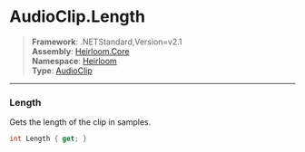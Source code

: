 # AudioClip.Length

> **Framework**: .NETStandard,Version=v2.1  
> **Assembly**: [Heirloom.Core][0]  
> **Namespace**: [Heirloom][0]  
> **Type**: [AudioClip][1]  

--------------------------------------------------------------------------------

### Length

Gets the length of the clip in samples.

```cs
int Length { get; }
```

[0]: ..\Heirloom.Core.md
[1]: Heirloom.AudioClip.md
